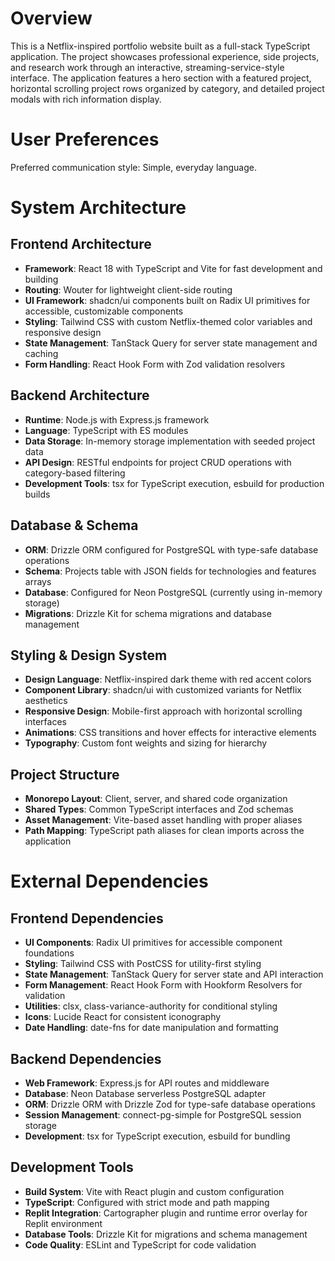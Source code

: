 # Overview

This is a Netflix-inspired portfolio website built as a full-stack TypeScript application. The project showcases professional experience, side projects, and research work through an interactive, streaming-service-style interface. The application features a hero section with a featured project, horizontal scrolling project rows organized by category, and detailed project modals with rich information display.

# User Preferences

Preferred communication style: Simple, everyday language.

# System Architecture

## Frontend Architecture
- **Framework**: React 18 with TypeScript and Vite for fast development and building
- **Routing**: Wouter for lightweight client-side routing
- **UI Framework**: shadcn/ui components built on Radix UI primitives for accessible, customizable components
- **Styling**: Tailwind CSS with custom Netflix-themed color variables and responsive design
- **State Management**: TanStack Query for server state management and caching
- **Form Handling**: React Hook Form with Zod validation resolvers

## Backend Architecture  
- **Runtime**: Node.js with Express.js framework
- **Language**: TypeScript with ES modules
- **Data Storage**: In-memory storage implementation with seeded project data
- **API Design**: RESTful endpoints for project CRUD operations with category-based filtering
- **Development Tools**: tsx for TypeScript execution, esbuild for production builds

## Database & Schema
- **ORM**: Drizzle ORM configured for PostgreSQL with type-safe database operations
- **Schema**: Projects table with JSON fields for technologies and features arrays
- **Database**: Configured for Neon PostgreSQL (currently using in-memory storage)
- **Migrations**: Drizzle Kit for schema migrations and database management

## Styling & Design System
- **Design Language**: Netflix-inspired dark theme with red accent colors
- **Component Library**: shadcn/ui with customized variants for Netflix aesthetics
- **Responsive Design**: Mobile-first approach with horizontal scrolling interfaces
- **Animations**: CSS transitions and hover effects for interactive elements
- **Typography**: Custom font weights and sizing for hierarchy

## Project Structure
- **Monorepo Layout**: Client, server, and shared code organization
- **Shared Types**: Common TypeScript interfaces and Zod schemas
- **Asset Management**: Vite-based asset handling with proper aliases
- **Path Mapping**: TypeScript path aliases for clean imports across the application

# External Dependencies

## Frontend Dependencies
- **UI Components**: Radix UI primitives for accessible component foundations
- **Styling**: Tailwind CSS with PostCSS for utility-first styling
- **State Management**: TanStack Query for server state and API interaction
- **Form Management**: React Hook Form with Hookform Resolvers for validation
- **Utilities**: clsx, class-variance-authority for conditional styling
- **Icons**: Lucide React for consistent iconography
- **Date Handling**: date-fns for date manipulation and formatting

## Backend Dependencies
- **Web Framework**: Express.js for API routes and middleware
- **Database**: Neon Database serverless PostgreSQL adapter
- **ORM**: Drizzle ORM with Drizzle Zod for type-safe database operations
- **Session Management**: connect-pg-simple for PostgreSQL session storage
- **Development**: tsx for TypeScript execution, esbuild for bundling

## Development Tools
- **Build System**: Vite with React plugin and custom configuration
- **TypeScript**: Configured with strict mode and path mapping
- **Replit Integration**: Cartographer plugin and runtime error overlay for Replit environment
- **Database Tools**: Drizzle Kit for migrations and schema management
- **Code Quality**: ESLint and TypeScript for code validation